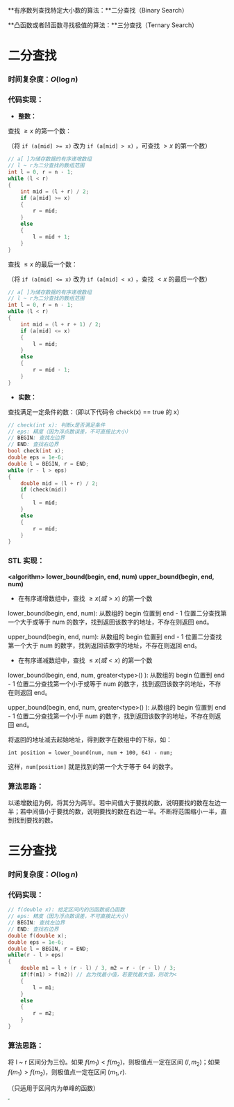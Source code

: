 **有序数列查找特定大小数的算法：**二分查找（Binary Search）

**凸函数或者凹函数寻找极值的算法：**三分查找（Ternary Search）

<!--more-->

# 二分查找

### 时间复杂度：$O(\log n)$

### 代码实现：

- **整数：**

查找 $\ge x$ 的第一个数：

（将 `if (a[mid] >= x)` 改为 `if (a[mid] > x)` ，可查找 $> x$ 的第一个数）

```cpp
// a[ ]为储存数据的有序递增数组
// l ~ r为二分查找的数组范围
int l = 0, r = n - 1;
while (l < r)
{
	int mid = (l + r) / 2;
	if (a[mid] >= x)
	{
		r = mid;
	}
	else
	{
		l = mid + 1;
	}
}
```

查找 $\le x$ 的最后一个数：

（将 `if (a[mid] <= x)` 改为 `if (a[mid] < x)` ，查找 $< x$ 的最后一个数）

```cpp
// a[ ]为储存数据的有序递增数组
// l ~ r为二分查找的数组范围
int l = 0, r = n - 1;
while (l < r)
{
	int mid = (l + r + 1) / 2;
	if (a[mid] <= x)
	{
		l = mid;
	}
	else
	{
		r = mid - 1;
	}
}
```

- **实数：**

查找满足一定条件的数：（即以下代码令 check(x) == true 的 x）

```cpp
// check(int x): 判断x是否满足条件
// eps: 精度（因为浮点数误差，不可直接比大小）
// BEGIN: 查找左边界
// END: 查找右边界
bool check(int x);
double eps = 1e-6;
double l = BEGIN, r = END;
while (r - l > eps)
{
    double mid = (l + r) / 2;
    if (check(mid))
    {
        l = mid;
    }
    else
    {
        r = mid;
    }
}
```

### STL 实现：

**&lt;algorithm&gt;**
**lower_bound(begin, end, num)**
**upper_bound(begin, end, num)**

- 在有序递增数组中，查找 $\ge x(或> x)$ 的第一个数

lower_bound(begin, end, num): 从数组的 begin 位置到 end - 1 位置二分查找第一个大于或等于 num 的数字，找到返回该数字的地址，不存在则返回 end。

upper_bound(begin, end, num): 从数组的 begin 位置到 end - 1 位置二分查找第一个大于 num 的数字，找到返回该数字的地址，不存在则返回 end。

- 在有序递减数组中，查找 $\le x(或< x)$ 的第一个数

lower_bound(begin, end, num, greater\<type\>() ): 从数组的 begin 位置到 end - 1 位置二分查找第一个小于或等于 num 的数字，找到返回该数字的地址，不存在则返回 end。

upper_bound(begin, end, num, greater\<type\>() ): 从数组的 begin 位置到 end - 1 位置二分查找第一个小于 num 的数字，找到返回该数字的地址，不存在则返回 end。

将返回的地址减去起始地址，得到数字在数组中的下标，如：

`int position = lower_bound(num, num + 100, 64) - num;`

这样，`num[position]` 就是找到的第一个大于等于 64 的数字。

### 算法思路：

以递增数组为例，将其分为两半。若中间值大于要找的数，说明要找的数在左边一半；若中间值小于要找的数，说明要找的数在右边一半。不断将范围缩小一半，直到找到要找的数。

# 三分查找

### 时间复杂度：$O(\log n)$

### 代码实现：

```cpp
// f(double x): 给定区间内的凹函数或凸函数
// eps: 精度（因为浮点数误差，不可直接比大小）
// BEGIN: 查找左边界
// END: 查找右边界
double f(double x);
double eps = 1e-6;
double l = BEGIN, r = END;
while(r - l > eps)
{
    double m1 = l + (r - l) / 3, m2 = r - (r - l) / 3;
    if(f(m1) > f(m2)) // 此为找最小值，若要找最大值，则改为<
    {
        l = m1;
    }
    else
    {
        r = m2;
    }
}
```

### 算法思路：

将 l ~ r 区间分为三份。如果 $f(m_1)<f(m_2)$，则极值点一定在区间 $(l,m_2)$；如果 $f(m_1)>f(m_2)$，则极值点一定在区间 $(m_1,r)$.

（只适用于区间内为单峰的函数）

<img src="https://assets.zouht.com/img/note/7-01.webp" style="zoom: 25%;" />
